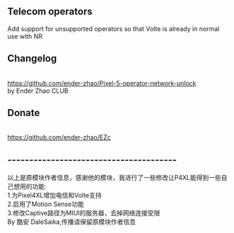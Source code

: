 ## Telecom operators

Add support for unsupported operators so that Volte is already in normal use with NR

## Changelog
<br>https://github.com/ender-zhao/Pixel-5-operator-network-unlock
<br> by Ender Zhao CLUB

## Donate

<br>https://github.com/ender-zhao/EZc

## ---------------------------------------

以上是原模块作者信息，感谢他的模块，我进行了一些修改让P4XL能得到一些自己想用的功能:  
1.为Pixel4XL增加电信和Volte支持  
2.启用了Motion Sense功能  
3.修改Captive路径为MIUI的服务器，去掉网络连接受限  
By 酷安 DaleSaika,传播请保留原模块作者信息  
